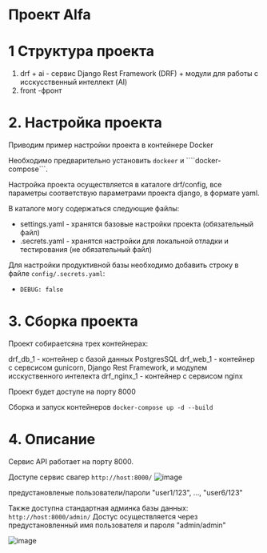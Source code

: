 # Проект Alfa 

# 1 Структура проекта

1. drf + ai - сервис Django Rest Framework (DRF) + модули для работы с исскусственный интеллект (AI)
2. front -фронт

# 2. Настройка проекта 

Приводим пример настройки проекта в контейнере Docker

Необходимо предварительно установить ```dockeer``` и ````docker-compose```. 

Настройка проекта осуществляется в каталоге drf/config, все параметры соответствую параметрами проекта django, в формате yaml.

В каталоге могу содержаться следующие файлы:
* settings.yaml - хранятся базовые настройки проекта (обязательный файл)
* .secrets.yaml - хранятся настройки для локальной отладки и тестирования (не обязательный файл)

Для настройки продуктивной базы необходимо добавить строку в файле ```config/.secrets.yaml```:
  * ```DEBUG: false```


# 3. Сборка проекта

Проект собираетсяна трех контейнерах:

drf_db_1 - контейнер с базой данных PostgresSQL
drf_web_1 - контейнер с сервсисом gunicorn, Django Rest Framework, и модулем исскуственного интелекта
drf_nginx_1 - контейнер с сервисом nginx

Проект будет доступе на порту 8000

Сборка и запуск контейнеров
```docker-compose up -d --build```

# 4. Описание

Сервис API работает на порту 8000.

Доступе сервис свагер ```http://host:8000/```
![image](https://user-images.githubusercontent.com/42509323/200182544-5f6e02ea-2e3d-4281-976f-ac5fe3a8541b.png)

предустановленые пользователи/пароли "user1/123", ..., "user6/123"

Также доступна стандартная админка базы данных: ```http://host:8000/admin/```
Достус осуществляется через предустановленный имя пользователя и пароля "admin/admin"

![image](https://user-images.githubusercontent.com/42509323/200182266-6f17acce-1984-4525-9ea2-f2b95b670fe5.png)

